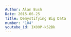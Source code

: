 ```yaml
---
Author: Alan Bush
Date: 2015-06-25
Title: Demystifying Big Data
number: "104"
youtube_id: IX00P-k52Bk
---
```




